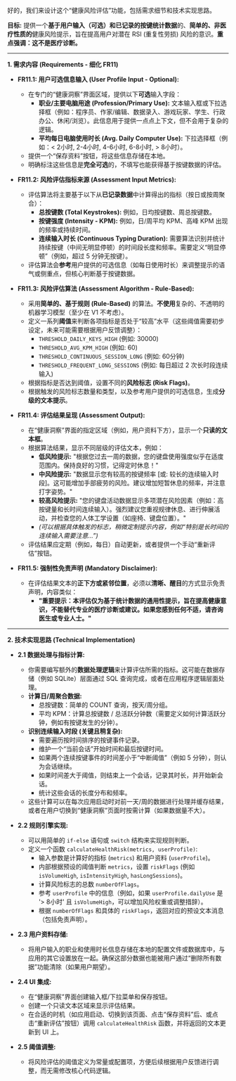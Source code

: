 好的，我们来设计这个“健康风险评估”功能，包括需求细节和技术实现思路。

**目标:** 提供一个**基于用户输入（可选）和已记录的按键统计数据**的、**简单的、非医疗性质的**健康风险提示，旨在提高用户对潜在 RSI (重复性劳损) 风险的意识。**重点强调：这不是医疗诊断。**

---

**1. 需求内容 (Requirements - 细化 FR11)**

*   **FR11.1: 用户可选信息输入 (User Profile Input - Optional):**
    *   在专门的“健康洞察”界面区域，提供以下**可选**输入字段：
        *   **职业/主要电脑用途 (Profession/Primary Use):** 文本输入框或下拉选择框（例如：程序员、作家/编辑、数据录入、游戏玩家、学生、行政办公、休闲/浏览）。此信息用于提供一点点上下文，但不会用于复杂的逻辑。
        *   **平均每日电脑使用时长 (Avg. Daily Computer Use):** 下拉选择框（例如：< 2小时, 2-4小时, 4-6小时, 6-8小时, > 8小时）。
    *   提供一个“保存资料”按钮，将这些信息存储在本地。
    *   明确标注这些信息是**完全可选**的，不填写也能获得基于按键数据的评估。

*   **FR11.2: 风险评估指标来源 (Assessment Input Metrics):**
    *   评估算法将主要基于以下从**已记录数据**中计算得出的指标（按日或按周聚合）：
        *   **总按键数 (Total Keystrokes):** 例如，日均按键数、周总按键数。
        *   **按键强度 (Intensity - KPM):** 例如，日/周平均 KPM、高峰 KPM 出现的频率或持续时间。
        *   **连续输入时长 (Continuous Typing Duration):** 需要算法识别并统计持续按键（中间无明显停顿）的时间段长度和频率。需要定义“明显停顿”（例如，超过 5 分钟无按键）。
    *   评估算法会**参考**用户提供的可选信息（如每日使用时长）来调整提示的语气或侧重点，但核心判断基于按键数据。

*   **FR11.3: 风险评估算法 (Assessment Algorithm - Rule-Based):**
    *   采用**简单的、基于规则 (Rule-Based)** 的算法。**不使用**复杂的、不透明的机器学习模型（至少在 V1 不考虑）。
    *   定义一系列**阈值**来判断各项指标是否处于“较高”水平（这些阈值需要初步设定，未来可能需要根据用户反馈调整）：
        *   `THRESHOLD_DAILY_KEYS_HIGH` (例如: 30000)
        *   `THRESHOLD_AVG_KPM_HIGH` (例如: 60)
        *   `THRESHOLD_CONTINUOUS_SESSION_LONG` (例如: 60分钟)
        *   `THRESHOLD_FREQUENT_LONG_SESSIONS` (例如: 每日超过 2 次长时段连续输入)
    *   根据指标是否达到阈值，设置不同的**风险标志 (Risk Flags)**。
    *   根据触发的风险标志数量和类型，以及参考用户提供的可选信息，生成**分级的文本提示**。

*   **FR11.4: 评估结果呈现 (Assessment Output):**
    *   在“健康洞察”界面的指定区域（例如，用户资料下方），显示一个**只读的文本框**。
    *   根据算法结果，显示不同层级的评估文本，例如：
        *   **低风险提示:** "根据您过去一周的数据，您的键盘使用强度似乎在适度范围内。保持良好的习惯，记得定时休息！"
        *   **中风险提示:** "数据显示您有较高的按键频率 [或: 较长的连续输入时段]。这可能增加手部疲劳的风险。建议增加短暂休息的频率，并注意打字姿势。"
        *   **较高风险提示:** "您的键盘活动数据显示多项潜在风险因素（例如：高按键量和长时间连续输入）。强烈建议您重视规律休息、进行伸展活动，并检查您的人体工学设置（如座椅、键盘位置）。"
        *   *(可以根据具体触发的标志，稍微定制提示内容，例如“特别是长时间的连续输入需要注意…”)*
    *   评估结果应定期（例如，每日）自动更新，或者提供一个手动“重新评估”按钮。

*   **FR11.5: 强制性免责声明 (Mandatory Disclaimer):**
    *   在评估结果文本的**正下方或紧邻位置**，必须以**清晰、醒目**的方式显示免责声明，内容类似：
        *   **"重要提示：本评估仅为基于统计数据的通用性提示，旨在提高健康意识，不能替代专业的医疗诊断或建议。如果您感到任何不适，请咨询医生或专业人士。"**

---

**2. 技术实现思路 (Technical Implementation)**

*   **2.1 数据处理与指标计算:**
    *   你需要编写额外的**数据处理逻辑**来计算评估所需的指标。这可能在数据存储（例如 SQLite）层面通过 SQL 查询完成，或者在应用程序逻辑层面处理。
    *   **计算日/周聚合数据:**
        *   总按键数：简单的 COUNT 查询，按天/周分组。
        *   平均 KPM：计算总按键数 / 总活跃分钟数（需要定义如何计算活跃分钟，例如有按键发生的分钟）。
    *   **识别连续输入时段 (关键且稍复杂):**
        *   需要遍历按时间排序的按键事件记录。
        *   维护一个“当前会话”开始时间和最后按键时间。
        *   如果两个连续按键事件的时间差小于“中断阈值”（例如 5 分钟），则认为会话继续。
        *   如果时间差大于阈值，则结束上一个会话，记录其时长，并开始新会话。
        *   统计这些会话的长度分布和频率。
    *   这些计算可以在每次应用启动时对前一天/周的数据进行处理并缓存结果，或者在用户切换到“健康洞察”页面时按需计算（如果数据量不大）。

*   **2.2 规则引擎实现:**
    *   可以用简单的 `if-else` 语句或 `switch` 结构来实现规则判断。
    *   定义一个函数 `calculateHealthRisk(metrics, userProfile)`:
        *   输入参数是计算好的指标 (`metrics`) 和用户资料 (`userProfile`)。
        *   内部根据预设的阈值判断 `metrics`，设置 `riskFlags` (例如 `isVolumeHigh`, `isIntensityHigh`, `hasLongSessions`)。
        *   计算风险标志的总数 `numberOfFlags`。
        *   参考 `userProfile` 中的信息（例如，如果 `userProfile.dailyUse` 是 '> 8小时' 且 `isVolumeHigh`，可以增加风险权重或调整措辞）。
        *   根据 `numberOfFlags` 和具体的 `riskFlags`，返回对应的预设文本消息（包括免责声明）。

*   **2.3 用户资料存储:**
    *   将用户输入的职业和使用时长信息存储在本地的配置文件或数据库中，与应用的其它设置放在一起。确保这部分数据也能被用户通过“删除所有数据”功能清除（如果用户期望）。

*   **2.4 UI 集成:**
    *   在“健康洞察”界面创建输入框/下拉菜单和保存按钮。
    *   创建一个只读文本区域来显示评估结果。
    *   在合适的时机（如应用启动、切换到该页面、点击“保存资料”后、或点击“重新评估”按钮）调用 `calculateHealthRisk` 函数，并将返回的文本更新到 UI 上。

*   **2.5 阈值调整:**
    *   将风险评估的阈值定义为常量或配置项，方便后续根据用户反馈进行调整，而无需修改核心代码逻辑。